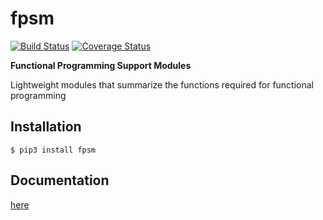 # fpsm

[![Build Status](https://travis-ci.org/KeisukeToyota/fpsm.svg?branch=master)](https://travis-ci.org/KeisukeToyota/fpsm)
[![Coverage Status](https://coveralls.io/repos/github/KeisukeToyota/fpsm/badge.svg?branch=master)](https://coveralls.io/github/KeisukeToyota/fpsm?branch=master)

**Functional Programming Support Modules**

Lightweight modules that summarize the functions required for functional programming

## Installation
```
$ pip3 install fpsm
```

## Documentation
[here](https://keisuketoyota.github.io/fpsm/)

